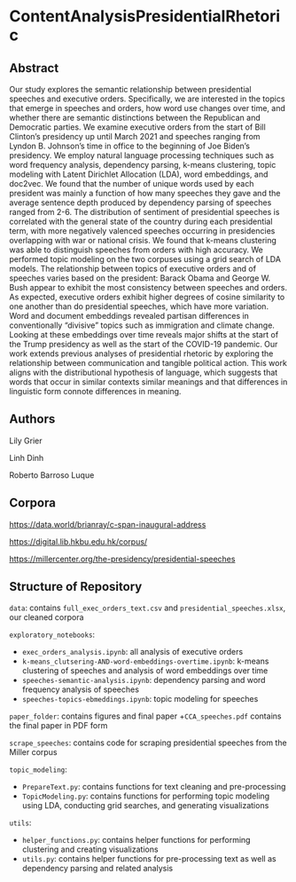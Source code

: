 # ContentAnalysisPresidentialRhetoric

## Abstract

Our study explores the semantic relationship between presidential speeches and executive orders. Specifically, we are interested in the topics that emerge in speeches and orders, how word use changes over time, and whether there are semantic distinctions between the Republican and Democratic parties. We examine executive orders from the start of Bill Clinton’s presidency up until March 2021 and speeches ranging from Lyndon B. Johnson’s time in office to the beginning of Joe Biden’s presidency. We employ natural language processing techniques such as word frequency analysis, dependency parsing, k-means clustering, topic modeling with Latent Dirichlet Allocation (LDA), word embeddings, and doc2vec. We found that the number of unique words used by each president was mainly a function of how many speeches they gave and the average sentence depth produced by dependency parsing of speeches ranged from 2-6. The distribution of sentiment of presidential speeches is correlated with the general state of the country during each presidential term, with more negatively valenced speeches occurring in presidencies overlapping with war or national crisis. We found that k-means clustering was able to distinguish speeches from orders with high accuracy. We performed topic modeling on the two corpuses using a grid search of LDA models. The relationship between topics of executive orders and of speeches varies based on the president: Barack Obama and George W. Bush appear to exhibit the most consistency between speeches and orders. As expected, executive orders exhibit higher degrees of cosine similarity to one another than do presidential speeches, which have more variation. Word and document embeddings revealed partisan differences in conventionally “divisive” topics such as immigration and climate change. Looking at these embeddings over time reveals major shifts at the start of the Trump presidency as well as the start of the COVID-19 pandemic. Our work extends previous analyses of presidential rhetoric by exploring the relationship between communication and tangible political action. This work aligns with the distributional hypothesis of language, which suggests that words that occur in similar contexts similar meanings and that differences in linguistic form connote differences in meaning. 


## Authors

Lily Grier

Linh Dinh

Roberto Barroso Luque

## Corpora

https://data.world/brianray/c-span-inaugural-address

https://digital.lib.hkbu.edu.hk/corpus/

https://millercenter.org/the-presidency/presidential-speeches

## Structure of Repository
`data`: contains `full_exec_orders_text.csv` and `presidential_speeches.xlsx`, our cleaned corpora

`exploratory_notebooks`:
+ `exec_orders_analysis.ipynb`: all analysis of executive orders
+ `k-means_clutsering-AND-word-embeddings-overtime.ipynb`: k-means clustering of speeches and analysis of word embeddings over time
+ `speeches-semantic-analysis.ipynb`: dependency parsing and word frequency analysis of speeches
+ `speeches-topics-ebmeddings.ipynb`: topic modeling for speeches

`paper_folder`: contains figures and final paper
+`CCA_speeches.pdf` contains the final paper in PDF form

`scrape_speeches`: contains code for scraping presidential speeches from the Miller corpus

`topic_modeling`:
+ `PrepareText.py`: contains functions for text cleaning and pre-processing
+ `TopicModeling.py`: contains functions for performing topic modeling using LDA, conducting grid searches, and generating visualizations

`utils`:
+ `helper_functions.py`: contains helper functions for performing clustering and creating visualizations
+ `utils.py`: contains helper functions for pre-processing text as well as dependency parsing and related analysis
